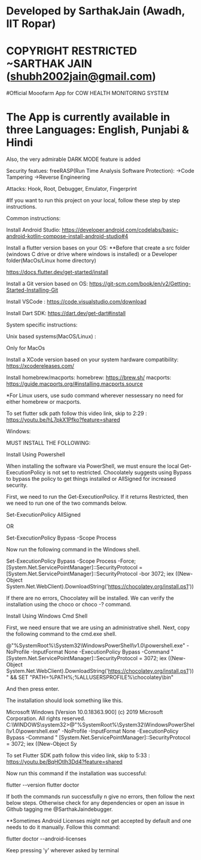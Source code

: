 # Developed by SarthakJain (Awadh, IIT Ropar)


# COPYRIGHT RESTRICTED ~SARTHAK JAIN (shubh2002jain@gmail.com)


#Official Mooofarm App for COW HEALTH MONITORING SYSTEM


# The App is currently available in three Languages: English, Punjabi & Hindi 

 Also, the very admirable DARK MODE feature is added 

 Security featues:
 freeRASP(Run Time Analysis Software Protection): 
           ->Code Tampering 
           ->Reverse Engineering

 Attacks:  Hook, Root, Debugger, Emulator, Fingerprint


#If you want to run this project on your local, follow these step by step instructions.


Common instructions:

Install Android Studio:
https://developer.android.com/codelabs/basic-android-kotlin-compose-install-android-studio#4


Install a flutter version bases on your OS:
**Before that create a src folder (windows C drive or drive where windows is installed) or a Developer folder(MacOs/Linux home directory)

https://docs.flutter.dev/get-started/install

Install a Git version based on OS:
https://git-scm.com/book/en/v2/Getting-Started-Installing-Git

Install VSCode :
https://code.visualstudio.com/download

Install Dart SDK:
https://dart.dev/get-dart#install


System specific instructions:

Unix based systems(MacOS/Linux) :

Only for MacOs

Install a XCode version based on your system hardware compatibility:
https://xcodereleases.com/


Install homebrew/macports:
homebrew: https://brew.sh/
macports: https://guide.macports.org/#installing.macports.source

*For Linux users, use sudo command wherever nessessary no need for either homebrew or macports.


To set flutter sdk path follow this video link, skip to 2:29 :
https://youtu.be/hL7pkX1Pfko?feature=shared






Windows:

MUST INSTALL THE FOLLOWING:

Install Using Powershell

When installing the software via PowerShell, we must ensure the local Get-ExecutionPolicy is not set to restricted. Chocolately suggests using Bypass to bypass the policy to get things installed or AllSigned for increased security.

First, we need to run the Get-ExecutionPolicy. If it returns Restricted, then we need to run one of the two commands below.

Set-ExecutionPolicy AllSigned

OR

Set-ExecutionPolicy Bypass -Scope Process

Now run the following command in the Windows shell.

Set-ExecutionPolicy Bypass -Scope Process -Force; [System.Net.ServicePointManager]::SecurityProtocol = [System.Net.ServicePointManager]::SecurityProtocol -bor 3072; iex ((New-Object System.Net.WebClient).DownloadString('https://chocolatey.org/install.ps1'))

If there are no errors, Chocolatey will be installed. We can verify the installation using the choco or choco -? command.

Install Using Windows Cmd Shell

First, we need ensure that we are using an administrative shell.
Next, copy the following command to the cmd.exe shell.

@"%SystemRoot%\System32\WindowsPowerShell\v1.0\powershell.exe" -NoProfile -InputFormat None -ExecutionPolicy Bypass -Command " [System.Net.ServicePointManager]::SecurityProtocol = 3072; iex ((New-Object System.Net.WebClient).DownloadString('https://chocolatey.org/install.ps1'))" && SET "PATH=%PATH%;%ALLUSERSPROFILE%\chocolatey\bin"

And then press enter.

The installation should look something like this.

Microsoft Windows [Version 10.0.18363.900] (c) 2019 Microsoft Corporation. All rights reserved. C:\WINDOWS\system32>@"%SystemRoot%\System32\WindowsPowerShell\v1.0\powershell.exe" -NoProfile -InputFormat None -ExecutionPolicy Bypass -Command " [System.Net.ServicePointManager]::SecurityProtocol = 3072; iex ((New-Object Sy




To set Flutter SDK path follow this video link, skip to 5:33 :
https://youtu.be/BqHOtlh3Dd4?feature=shared







Now run this command if the installation was successful:

flutter --version
flutter doctor


If both the commands run successfully n give no errors, then follow the next below steps. Otherwise check for any dependencies or open an issue in Github tagging me @SarthakJaindebugger.

**Sometimes Android Licenses might not get accepted by default and one needs to do it manually. Follow this command:

flutter doctor --android-licenses

Keep pressing 'y' wherever asked by terminal
